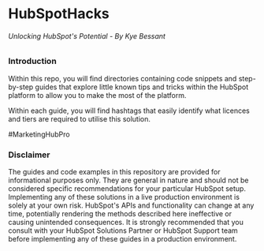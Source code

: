# HubSpotHacks

###### Unlocking HubSpot's Potential - By Kye Bessant

### Introduction

Within this repo, you will find directories containing code snippets and step-by-step guides that explore little known tips and tricks within the HubSpot platform to allow you to make the most of the platform.

Within each guide, you will find hashtags that easily identify what licences and tiers are required to utilise this solution.

#MarketingHubPro

### Disclaimer

The guides and code examples in this repository are provided for informational purposes only. They are general in nature and should not be considered specific recommendations for your particular HubSpot setup.  Implementing any of these solutions in a live production environment is solely at your own risk.  HubSpot's APIs and functionality can change at any time, potentially rendering the methods described here ineffective or causing unintended consequences.  It is strongly recommended that you consult with your HubSpot Solutions Partner or HubSpot Support team before implementing any of these guides in a production environment.